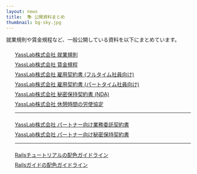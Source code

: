 ```yaml
---
layout: news
title:  📚 公開資料まとめ
thumbnail: bg-sky.jpg
---
```


就業規則や賃金規程など、一般公開している資料を以下にまとめています。

<ul style="list-style: none; padding-bottom: 100px;">
  <li style="padding-top: 7px;">
    <span class="h5">
      <a href="/ja/docs/work-regulations">YassLab株式会社 就業規則</a>
    </span>
  </li>
  <li style="padding-top: 7px;">
    <span class="h5">
      <a href="/ja/docs/wage-regulations">YassLab株式会社 賃金規程</a>
    </span>
  </li>
  <li style="padding-top: 7px;">
    <span class="h5">
      <a href="/ja/docs/contract-sample-for-fulltime">YassLab株式会社 雇用契約書 (フルタイム社員向け)</a>
    </span>
  </li>
  <li style="padding-top: 7px;">
    <span class="h5">
      <a href="/ja/docs/contract-sample-for-parttime">YassLab株式会社 雇用契約書 (パートタイム社員向け)</a>
    </span>
  </li>
  <li style="padding-top: 7px;">
    <span class="h5">
      <a href="/ja/docs/nda-sample-for-members">YassLab株式会社 秘密保持契約書 (NDA)</a>
    </span>
  </li>
  <li style="padding-top: 7px;">
    <span class="h5">
      <a href="/ja/docs/breaktime-agreement">YassLab株式会社 休憩時間の労使協定</a>
    </span>
  </li>

  <hr>
  
  <li style="padding-top: 7px;">
    <span class="h5">
      <a href="/ja/docs/contract-sample-for-partners">YassLab株式会社 パートナー向け業務委託契約書</a>
    </span>
  </li>
  <li style="padding-top: 7px;">
    <span class="h5">
      <a href="/ja/docs/nda-sample-for-partners">YassLab株式会社 パートナー向け秘密保持契約書</a>
    </span>
  </li>

  <hr>

  <li style="padding-top: 7px;">
    <span class="h5">
      <a href="/ja/docs/styleguide-railstutorial">Railsチュートリアルの配色ガイドライン</a>
    </span>
  </li>
  <li style="padding-top: 7px;">
    <span class="h5">
      <a href="/ja/docs/styleguide-railsguides">Railsガイドの配色ガイドライン</a>
    </span>
  </li>
</ul>

